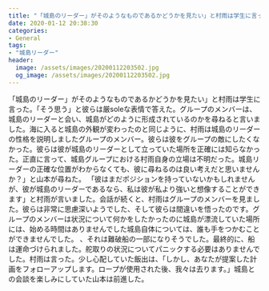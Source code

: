 ```yaml
---
title: "「城島のリーダー」がそのようなものであるかどうかを見たい」と村雨は学生に言った。"
date: 2020-01-12 20:38:30
categories:
- General
tags:
- "城島リーダー"
header:
  image: /assets/images/20200112203502.jpg
  og_image: /assets/images/20200112203502.jpg
---
```


「城島のリーダー」がそのようなものであるかどうかを見たい」と村雨は学生に言った。「そう思う」と彼らは厳soleな表情で答えた。グループのメンバーは、城島のリーダーと会い、城島がどのように形成されているのかを尋ねると言いました。海に入ると城島の外観が変わったのと同じように、村雨は城島のリーダーの性格を説明しましたグループのメンバー。彼らは彼をグループの敵にしたくなかった。彼らは彼が城島のリーダーとして立っていた場所を正確には知らなかった。正直に言って、城島グループにおける村雨自身の立場は不明だった。城島リーダーの正確な位置がわからなくても、彼に尋ねるのは良い考えだと思いませんか？」と山本が尋ねた。 「彼はまだポジションを持っていないかもしれませんが、彼が城島のリーダーであるなら、私は彼が私より強いと想像することができます」と村雨が言いました。会話が続くと、村雨はグループのメンバーを見ました。彼らは非常に思慮深いようでした、そして彼らは間違いを悟ったのです。グループのメンバーは状況について何かをしたかったのに城島が漂流していた場所には、始める時間はありませんでした城島自体については、誰も手をつかむことができませんでした。 、それは難破船の一部になりそうでした。最終的に、船は運命づけられました。舵取りの状況についてパニックする必要はありませんでした。村雨は言った。少し心配していた飯出は、「しかし、あなたが提案した計画をフォローアップします。ロープが使用された後、我々は去ります。」城島との会談を楽しみにしていた山本は前進した。
